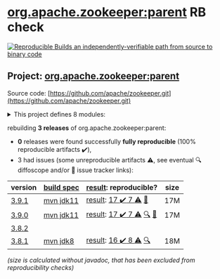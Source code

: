 [org.apache.zookeeper:parent](https://central.sonatype.com/artifact/org.apache.zookeeper/parent/versions) RB check
=======

[![Reproducible Builds](https://reproducible-builds.org/images/logos/rb.svg) an independently-verifiable path from source to binary code](https://reproducible-builds.org/)

## Project: [org.apache.zookeeper:parent](https://central.sonatype.com/artifact/org.apache.zookeeper/parent/versions)

Source code: [https://github.com/apache/zookeeper.git](https://github.com/apache/zookeeper.git)

<details><summary>This project defines 8 modules:</summary>

* [org.apache.zookeeper:parent](https://central.sonatype.com/artifact/org.apache.zookeeper/parent/3.9.1)
* [org.apache.zookeeper:zookeeper](https://central.sonatype.com/artifact/org.apache.zookeeper/zookeeper/3.9.1)
* [org.apache.zookeeper:zookeeper-contrib](https://central.sonatype.com/artifact/org.apache.zookeeper/zookeeper-contrib/3.9.1)
* [org.apache.zookeeper:zookeeper-contrib-fatjar](https://central.sonatype.com/artifact/org.apache.zookeeper/zookeeper-contrib-fatjar/3.9.1)
* [org.apache.zookeeper:zookeeper-it](https://central.sonatype.com/artifact/org.apache.zookeeper/zookeeper-it/3.9.1)
* [org.apache.zookeeper:zookeeper-jute](https://central.sonatype.com/artifact/org.apache.zookeeper/zookeeper-jute/3.9.1)
* [org.apache.zookeeper:zookeeper-metrics-providers](https://central.sonatype.com/artifact/org.apache.zookeeper/zookeeper-metrics-providers/3.9.1)
* [org.apache.zookeeper:zookeeper-prometheus-metrics](https://central.sonatype.com/artifact/org.apache.zookeeper/zookeeper-prometheus-metrics/3.9.1)
</details>

rebuilding **3 releases** of org.apache.zookeeper:parent:
- **0** releases were found successfully **fully reproducible** (100% reproducible artifacts :heavy_check_mark:),
- 3 had issues (some unreproducible artifacts :warning:, see eventual :mag: diffoscope and/or :memo: issue tracker links):

| version | [build spec](/BUILDSPEC.md) | [result](https://reproducible-builds.org/docs/jvm/): reproducible? | size |
| -- | --------- | ------ | -- |
| [3.9.1](https://central.sonatype.com/artifact/org.apache.zookeeper/parent/3.9.1/pom) | [mvn jdk11](zookeeper-3.9.1.buildspec) | [result](parent-3.9.1.buildinfo): [17 :heavy_check_mark:  7 :warning:](parent-3.9.1.buildcompare) [:memo:](https://github.com/apache/zookeeper/pull/2042) | 17M |
| [3.9.0](https://central.sonatype.com/artifact/org.apache.zookeeper/parent/3.9.0/pom) | [mvn jdk11](zookeeper-3.9.0.buildspec) | [result](parent-3.9.0.buildinfo): [17 :heavy_check_mark:  7 :warning:](parent-3.9.0.buildcompare) [:mag:](parent-3.9.0.diffoscope) [:memo:](https://issues.apache.org/jira/browse/ZOOKEEPER-4732) | 17M |
| [3.8.2](https://central.sonatype.com/artifact/org.apache.zookeeper/parent/3.8.2/pom) | | | |
| [3.8.1](https://central.sonatype.com/artifact/org.apache.zookeeper/parent/3.8.1/pom) | [mvn jdk8](zookeeper-3.8.1.buildspec) | [result](parent-3.8.1.buildinfo): [16 :heavy_check_mark:  8 :warning:](parent-3.8.1.buildcompare) [:mag:](parent-3.8.1.diffoscope) | 18M |

<i>(size is calculated without javadoc, that has been excluded from reproducibility checks)</i>
